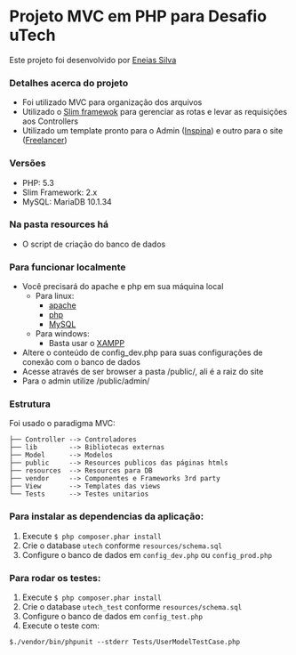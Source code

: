 # Projeto MVC em PHP para Desafio uTech

Este projeto foi desenvolvido por [Eneias Silva](http://www.eneias.com)

### Detalhes acerca do projeto ###
* Foi utilizado MVC para organização dos arquivos
* Utilizado o [Slim framewok](http://www.slimframework.com/) para gerenciar as rotas e levar as requisições aos Controllers
* Utilizado um template pronto para o Admin ([Inspina](https://wrapbootstrap.com/theme/inspinia-responsive-admin-theme-WB0R5L90S)) e outro para o site ([Freelancer](http://startbootstrap.com/template-overviews/freelancer/))

### Versões ###

* PHP: 5.3
* Slim Framework: 2.x
* MySQL: MariaDB 10.1.34

### Na pasta resources há ###
* O script de criação do banco de dados

### Para funcionar localmente ###
* Você precisará do apache e php em sua máquina local
  * Para linux:
    * [apache](https://phoenixnap.com/kb/how-to-install-apache-web-server-on-ubuntu-18-04)
    * [php](https://linuxize.com/post/how-to-install-php-on-ubuntu-18-04/)
    * [MySQL](https://dev.mysql.com/doc/mysql-installation-excerpt/8.0/en/linux-installation-yum-repo.html)
  * Para windows:
    * Basta usar o [XAMPP](https://www.apachefriends.org/index.html)
* Altere o conteúdo de config_dev.php para suas configurações de conexão com o banco de dados
* Acesse através de ser browser a pasta /public/, ali é a raiz do site
* Para o admin utilize /public/admin/

### Estrutura ###

Foi usado o paradigma MVC:

```
├── Controller --> Controladores
├── lib        --> Bibliotecas externas
├── Model      --> Modelos
├── public     --> Resources publicos das páginas htmls
├── resources  --> Resources para DB
├── vendor     --> Componentes e Frameworks 3rd party
├── View       --> Templates das views
└── Tests      --> Testes unitarios
```

### Para instalar as dependencias da aplicação:

1. Execute ` $ php composer.phar install `
2. Crie o database `utech` conforme `resources/schema.sql`
3. Configure o banco de dados em `config_dev.php` ou `config_prod.php`


### Para rodar os testes:

1. Execute ` $ php composer.phar install `
2. Crie o database `utech_test` conforme `resources/schema.sql`
3. Configure o banco de dados em `config_test.php`
4. Execute o teste com:

` $./vendor/bin/phpunit --stderr Tests/UserModelTestCase.php `